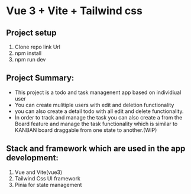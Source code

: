 # Vue 3 + Vite + Tailwind css

 
## Project setup

1. Clone repo link Url
2. npm install
3. npm run dev


## Project Summary:
- This project is a todo and task managenent app based on individiual user
- You can create mulitiple users with edit and deletion functionality 
- you can also create a detail todo with all edit and delete functionality.
- In order to track and manage the task you can also create a from the Board feature and manage the task functionality which is similar to KANBAN board draggable from one state to another.(WIP)

## Stack and framework which are used in the app development:
1. Vue and Vite(vue3)
2. Tailwind Css UI framework
3. Pinia for state management

